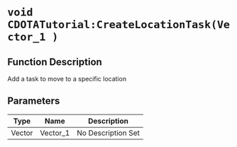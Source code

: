 # `void CDOTATutorial:CreateLocationTask(Vector_1 )`
## Function Description
Add a task to move to a specific location
## Parameters
Type|Name|Description
--|--|--
Vector|Vector_1|No Description Set
